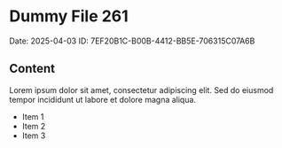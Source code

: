 # Dummy File 261

Date: 2025-04-03
ID: 7EF20B1C-B00B-4412-BB5E-706315C07A6B

## Content

Lorem ipsum dolor sit amet, consectetur adipiscing elit.
Sed do eiusmod tempor incididunt ut labore et dolore magna aliqua.

* Item 1
* Item 2
* Item 3


